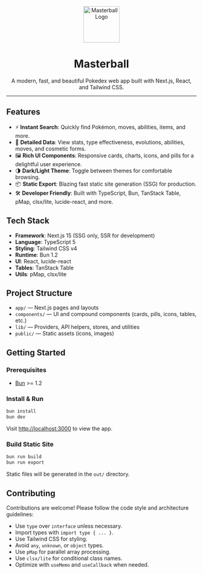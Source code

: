 <div align="center">
  <img src="public/favicon.png" alt="Masterball Logo" width="96" />
  <h1>Masterball</h1>
  <p>A modern, fast, and beautiful Pokedex web app built with Next.js, React, and Tailwind CSS.</p>
</div>

---

## Features

- ⚡ **Instant Search**: Quickly find Pokémon, moves, abilities, items, and more.
- 🧬 **Detailed Data**: View stats, type effectiveness, evolutions, abilities, moves, and cosmetic forms.
- 🖼️ **Rich UI Components**: Responsive cards, charts, icons, and pills for a delightful user experience.
- 🌗 **Dark/Light Theme**: Toggle between themes for comfortable browsing.
- 📦 **Static Export**: Blazing fast static site generation (SSG) for production.
- 🛠️ **Developer Friendly**: Built with TypeScript, Bun, TanStack Table, pMap, clsx/lite, lucide-react, and more.

## Tech Stack

- **Framework**: Next.js 15 (SSG only, SSR for development)
- **Language**: TypeScript 5
- **Styling**: Tailwind CSS v4
- **Runtime**: Bun 1.2
- **UI**: React, lucide-react
- **Tables**: TanStack Table
- **Utils**: pMap, clsx/lite

## Project Structure

- `app/` — Next.js pages and layouts
- `components/` — UI and compound components (cards, pills, icons, tables, etc.)
- `lib/` — Providers, API helpers, stores, and utilities
- `public/` — Static assets (icons, images)

## Getting Started

### Prerequisites

- [Bun](https://bun.sh/) >= 1.2

### Install & Run

```sh
bun install
bun dev
```

Visit [http://localhost:3000](http://localhost:3000) to view the app.

### Build Static Site

```sh
bun run build
bun run export
```

Static files will be generated in the `out/` directory.

## Contributing

Contributions are welcome! Please follow the code style and architecture guidelines:

- Use `type` over `interface` unless necessary.
- Import types with `import type { ... }`.
- Use Tailwind CSS for styling.
- Avoid `any`, `unknown`, or `object` types.
- Use `pMap` for parallel array processing.
- Use `clsx/lite` for conditional class names.
- Optimize with `useMemo` and `useCallback` when needed.
